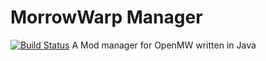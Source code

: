# MorrowWarp Manager
[![Build Status](http://chazwarp923.tech:8080/job/MorrowWarpManager/badge/icon)](http://chazwarp923.tech:8080/job/MorrowWarpManager)
A Mod manager for OpenMW written in Java
